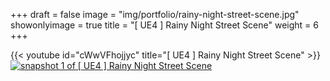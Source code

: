 +++
draft = false
image = "img/portfolio/rainy-night-street-scene.jpg"
showonlyimage = true
title = "[ UE4 ] Rainy Night Street Scene"
weight = 6
+++

{{< youtube id="cWwVFhojjyc" title="[ UE4 ] Rainy Night Street Scene" >}}
\
[![snapshot 1 of \[ UE4 \] Rainy Night Street Scene][1]][1]

[1]: /img/portfolio/rainy-night-street-scene-1.png

